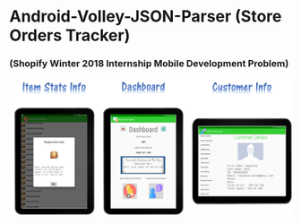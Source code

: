 # Android-Volley-JSON-Parser (Store Orders Tracker)
### (Shopify Winter 2018 Internship Mobile Development Problem)

<p align="center">
  <img src="https://github.com/no131614/Android-Volley-JSON-Parser/blob/master/readme_pictures/Main.png">
</p>
